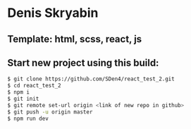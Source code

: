 # Denis Skryabin

##  Template: html, scss, react, js

##  Start new project using this build:
```sh
$ git clone https://github.com/SDen4/react_test_2.git
$ cd react_test_2
$ npm i
$ git init
$ git remote set-url origin <link of new repo in github>
$ git push -u origin master
$ npm run dev
```
<!-- # Watch on [github-pages](<link>) -->

<!-- 
github pages
git add dist && git commit -m "Initial dist subtree commit"
git subtree push --prefix dist origin gh-pages
 -->